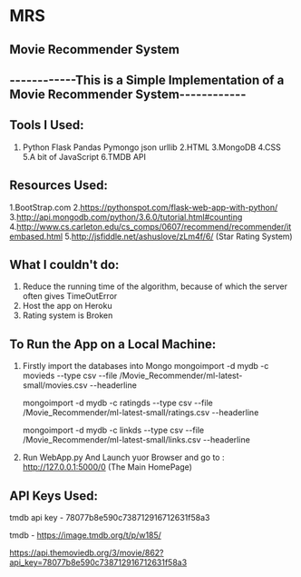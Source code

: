 # MRS
Movie Recommender System
-------------------------------------------------------------------------------------
------------This is a Simple Implementation of a Movie Recommender System------------
-------------------------------------------------------------------------------------

Tools I Used:
-------------
1. Python
	Flask
	Pandas
	Pymongo
	json
	urllib
2.HTML
3.MongoDB
4.CSS
5.A bit of JavaScript
6.TMDB API

Resources Used:
---------------
1.BootStrap.com
2.https://pythonspot.com/flask-web-app-with-python/
3.http://api.mongodb.com/python/3.6.0/tutorial.html#counting
4.http://www.cs.carleton.edu/cs_comps/0607/recommend/recommender/itembased.html
5.http://jsfiddle.net/ashuslove/zLm4f/6/ (Star Rating System)

What I couldn't do:
-------------------
1. Reduce the running time of the algorithm, because of which the server often gives TimeOutError
2. Host the app on Heroku
3. Rating system is Broken 

To Run the App on a Local Machine:
----------------------------------
1. Firstly import the databases into Mongo
	mongoimport -d mydb -c movieds --type csv --file <LocationOfYourDirectory>/Movie_Recommender/ml-latest-small/movies.csv --headerline

	mongoimport -d mydb -c ratingds --type csv --file <LocationOfYourDirectory>/Movie_Recommender/ml-latest-small/ratings.csv --headerline

	mongoimport -d mydb -c linkds --type csv --file <LocationOfYourDirectory>/Movie_Recommender/ml-latest-small/links.csv --headerline

2. Run WebApp.py And Launch yuor Browser and go to : http://127.0.0.1:5000/0 (The Main HomePage)


API Keys Used:
--------------
tmdb api key - 78077b8e590c738712916712631f58a3

tmdb - https://image.tmdb.org/t/p/w185/<ImagePath>

https://api.themoviedb.org/3/movie/862?api_key=78077b8e590c738712916712631f58a3
